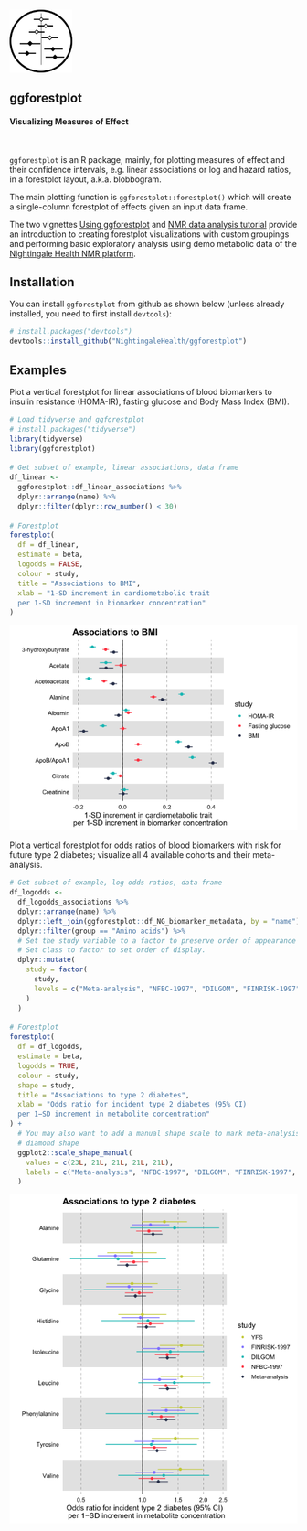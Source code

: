 
<!-- README.md is generated from README.Rmd. Please edit that file -->
<br>

<span><a href="https://nightingalehealth.com/"> <img src="man/figures/logo.png" width=110 alt="Logo"/> </a>
<h2>
<strong>ggforestplot</strong>
</h2>
<h4>
Visualizing Measures of Effect
</h4>
</span>

<br>

`ggforestplot` is an R package, mainly, for plotting measures of effect and their confidence intervals, e.g. linear associations or log and hazard ratios, in a forestplot layout, a.k.a. blobbogram.

The main plotting function is `ggforestplot::forestplot()` which will create a single-column forestplot of effects given an input data frame.

The two vignettes [Using ggforestplot](articles/ggforestplot.html) and [NMR data analysis tutorial](articles/nmr-data-analysis-tutorial.html) provide an introduction to creating forestplot visualizations with custom groupings and performing basic exploratory analysis using demo metabolic data of the [Nightingale Health NMR platform](https://nightingalehealth.com/technology).

Installation
------------

You can install `ggforestplot` from github as shown below (unless already installed, you need to first install `devtools`):

``` r
# install.packages("devtools")
devtools::install_github("NightingaleHealth/ggforestplot")
```

Examples
--------

Plot a vertical forestplot for linear associations of blood biomarkers to insulin resistance (HOMA-IR), fasting glucose and Body Mass Index (BMI).

``` r
# Load tidyverse and ggforestplot
# install.packages("tidyverse")
library(tidyverse)
library(ggforestplot)

# Get subset of example, linear associations, data frame
df_linear <-
  ggforestplot::df_linear_associations %>%
  dplyr::arrange(name) %>%
  dplyr::filter(dplyr::row_number() < 30)

# Forestplot
forestplot(
  df = df_linear,
  estimate = beta,
  logodds = FALSE,
  colour = study,
  title = "Associations to BMI",
  xlab = "1-SD increment in cardiometabolic trait
  per 1-SD increment in biomarker concentration"
)
```

![](man/figures/README-unnamed-chunk-3-1.png)

Plot a vertical forestplot for odds ratios of blood biomarkers with risk for future type 2 diabetes; visualize all 4 available cohorts and their meta-analysis.

``` r
# Get subset of example, log odds ratios, data frame
df_logodds <-
  df_logodds_associations %>%
  dplyr::arrange(name) %>%
  dplyr::left_join(ggforestplot::df_NG_biomarker_metadata, by = "name") %>% 
  dplyr::filter(group == "Amino acids") %>%
  # Set the study variable to a factor to preserve order of appearance
  # Set class to factor to set order of display.
  dplyr::mutate(
    study = factor(
      study,
      levels = c("Meta-analysis", "NFBC-1997", "DILGOM", "FINRISK-1997", "YFS")
    )
  )

# Forestplot
forestplot(
  df = df_logodds,
  estimate = beta,
  logodds = TRUE,
  colour = study,
  shape = study,
  title = "Associations to type 2 diabetes",
  xlab = "Odds ratio for incident type 2 diabetes (95% CI)
  per 1−SD increment in metabolite concentration"
) +
  # You may also want to add a manual shape scale to mark meta-analysis with a
  # diamond shape
  ggplot2::scale_shape_manual(
    values = c(23L, 21L, 21L, 21L, 21L),
    labels = c("Meta-analysis", "NFBC-1997", "DILGOM", "FINRISK-1997", "YFS")
  )
```

![](man/figures/README-unnamed-chunk-4-1.png)
